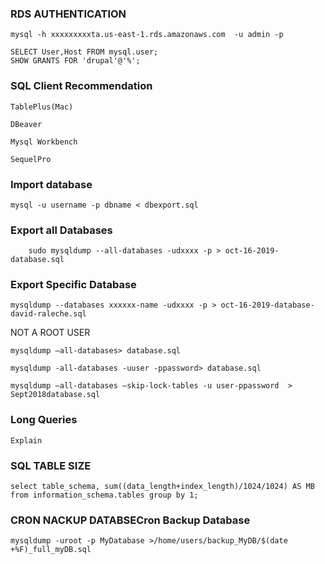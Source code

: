 ### RDS AUTHENTICATION
	mysql -h xxxxxxxxxta.us-east-1.rds.amazonaws.com  -u admin -p 
	
	SELECT User,Host FROM mysql.user;
	SHOW GRANTS FOR 'drupal'@'%';


### SQL Client Recommendation

  	TablePlus(Mac)

  	DBeaver

	Mysql Workbench

	SequelPro

	
### Import database

```
mysql -u username -p dbname < dbexport.sql
```

### Export all Databases

```
    sudo mysqldump --all-databases -udxxxx -p > oct-16-2019-database.sql
```

### Export Specific Database

```
mysqldump --databases xxxxxx-name -udxxxx -p > oct-16-2019-database-david-raleche.sql
```

NOT A ROOT USER


    mysqldump –all-databases> database.sql

    mysqldump -all-databases -uuser -ppassword> database.sql

    mysqldump –all-databases –skip-lock-tables -u user-ppassword  > Sept2018database.sql

### Long Queries
	Explain 

### SQL TABLE SIZE
	select table_schema, sum((data_length+index_length)/1024/1024) AS MB from information_schema.tables group by 1;

### CRON NACKUP DATABSECron Backup Database


	mysqldump -uroot -p MyDatabase >/home/users/backup_MyDB/$(date +%F)_full_myDB.sql
